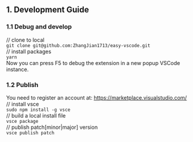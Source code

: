 ## 1. Development Guide

### 1.1 Debug and develop
// clone to local  
``git clone git@github.com:ZhangJian1713/easy-vscode.git``  
// install packages  
``yarn``  
Now you can press F5 to debug the extension in a new popup VSCode instance.  

### 1.2 Publish
You need to register an account at: https://marketplace.visualstudio.com/  
// install vsce  
``sudo npm install -g vsce``  
// build a local install file  
``vsce package``  
// publish patch[minor|major] version  
``vsce publish patch``  






